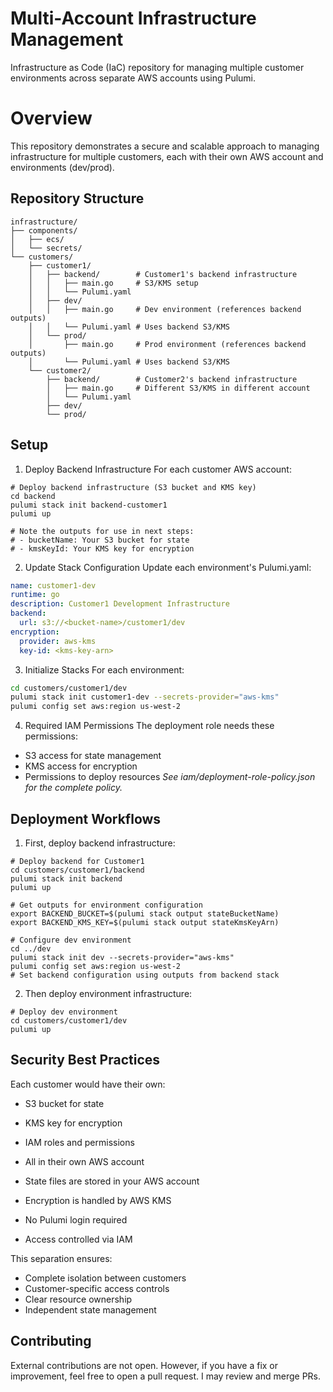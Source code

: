 # Multi-Account Infrastructure Management
Infrastructure as Code (IaC) repository for managing multiple customer environments across separate AWS accounts using Pulumi.

# Overview
This repository demonstrates a secure and scalable approach to managing infrastructure for multiple customers, each with their own AWS account and environments (dev/prod).

## Repository Structure
```
infrastructure/
├── components/
│   ├── ecs/
│   └── secrets/
└── customers/
    ├── customer1/
    │   ├── backend/        # Customer1's backend infrastructure
    │   │   ├── main.go     # S3/KMS setup
    │   │   └── Pulumi.yaml
    │   ├── dev/
    │   │   ├── main.go     # Dev environment (references backend outputs)
    │   │   └── Pulumi.yaml # Uses backend S3/KMS
    │   └── prod/
    │       ├── main.go     # Prod environment (references backend outputs)
    │       └── Pulumi.yaml # Uses backend S3/KMS
    └── customer2/
        ├── backend/        # Customer2's backend infrastructure
        │   ├── main.go     # Different S3/KMS in different account
        │   └── Pulumi.yaml
        ├── dev/
        └── prod/
```

## Setup
1. Deploy Backend Infrastructure
For each customer AWS account:
```
# Deploy backend infrastructure (S3 bucket and KMS key)
cd backend
pulumi stack init backend-customer1
pulumi up

# Note the outputs for use in next steps:
# - bucketName: Your S3 bucket for state
# - kmsKeyId: Your KMS key for encryption
```

2. Update Stack Configuration
Update each environment's Pulumi.yaml:
```yaml
name: customer1-dev
runtime: go
description: Customer1 Development Infrastructure
backend:
  url: s3://<bucket-name>/customer1/dev
encryption:
  provider: aws-kms
  key-id: <kms-key-arn>
```

3. Initialize Stacks
For each environment:
```bash
cd customers/customer1/dev
pulumi stack init customer1-dev --secrets-provider="aws-kms"
pulumi config set aws:region us-west-2
```

4. Required IAM Permissions
The deployment role needs these permissions:
- S3 access for state management
- KMS access for encryption
- Permissions to deploy resources
_See iam/deployment-role-policy.json for the complete policy._

## Deployment Workflows
1. First, deploy backend infrastructure:
```
# Deploy backend for Customer1
cd customers/customer1/backend
pulumi stack init backend
pulumi up

# Get outputs for environment configuration
export BACKEND_BUCKET=$(pulumi stack output stateBucketName)
export BACKEND_KMS_KEY=$(pulumi stack output stateKmsKeyArn)

# Configure dev environment
cd ../dev
pulumi stack init dev --secrets-provider="aws-kms"
pulumi config set aws:region us-west-2
# Set backend configuration using outputs from backend stack
```
2. Then deploy environment infrastructure:
```
# Deploy dev environment
cd customers/customer1/dev
pulumi up
```

## Security Best Practices
Each customer would have their own:
- S3 bucket for state
- KMS key for encryption
- IAM roles and permissions
- All in their own AWS account

- State files are stored in your AWS account
- Encryption is handled by AWS KMS
- No Pulumi login required
- Access controlled via IAM

This separation ensures:
- Complete isolation between customers
- Customer-specific access controls
- Clear resource ownership
- Independent state management


## Contributing
External contributions are not open. However, if you have a fix or improvement, feel free to open a pull request. I may review and merge PRs.
